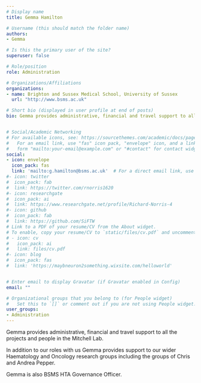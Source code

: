 ```yaml
---
# Display name
title: Gemma Hamilton

# Username (this should match the folder name)
authors:
- Gemma

# Is this the primary user of the site?
superuser: false

# Role/position
role: Administration

# Organizations/Affiliations
organizations:
- name: Brighton and Sussex Medical School, University of Sussex
  url: "http://www.bsms.ac.uk"

# Short bio (displayed in user profile at end of posts)
bio: Gemma provides administrative, financial and travel support to all the projects and people in the Mitchell Lab. In addition to her roles with us, Gemma provides support to our wider Haematology and Oncology research groups including the groups of Chris and Andrea Pepper. Gemma is also BSMS HTA Governance Officer.


# Social/Academic Networking
# For available icons, see: https://sourcethemes.com/academic/docs/page-builder/#icons
#   For an email link, use "fas" icon pack, "envelope" icon, and a link in the
#   form "mailto:your-email@example.com" or "#contact" for contact widget.
social:
- icon: envelope
  icon_pack: fas
  link: 'mailto:g.hamilton@bsms.ac.uk'  # For a direct email link, use "mailto:".
#- icon: twitter
#  icon_pack: fab
#  link: https://twitter.com/rnorris1620
#- icon: researchgate
#  icon_pack: ai
#  link: https://www.researchgate.net/profile/Richard-Norris-4
#- icon: github
#  icon_pack: fab
#  link: https://github.com/SiFTW
# Link to a PDF of your resume/CV from the About widget.
# To enable, copy your resume/CV to `static/files/cv.pdf` and uncomment the lines below.
# - icon: cv
#   icon_pack: ai
#   link: files/cv.pdf
#- icon: blog
#  icon_pack: fas
#  link: 'https://maybneuron2something.wixsite.com/helloworld'


# Enter email to display Gravatar (if Gravatar enabled in Config)
email: ""

# Organizational groups that you belong to (for People widget)
#   Set this to `[]` or comment out if you are not using People widget.
user_groups:
- Administration
---
```

Gemma provides administrative, financial and travel support to all the projects and people in the Mitchell Lab. 

In addition to our roles with us Gemma provides support to our wider Haematology and Oncology research groups including the groups of Chris and Andrea Pepper. 

Gemma is also BSMS HTA Governance Officer.
